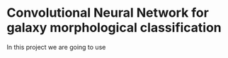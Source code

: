 # Convolutional Neural Network for galaxy morphological classification

In this project we are going to use 
